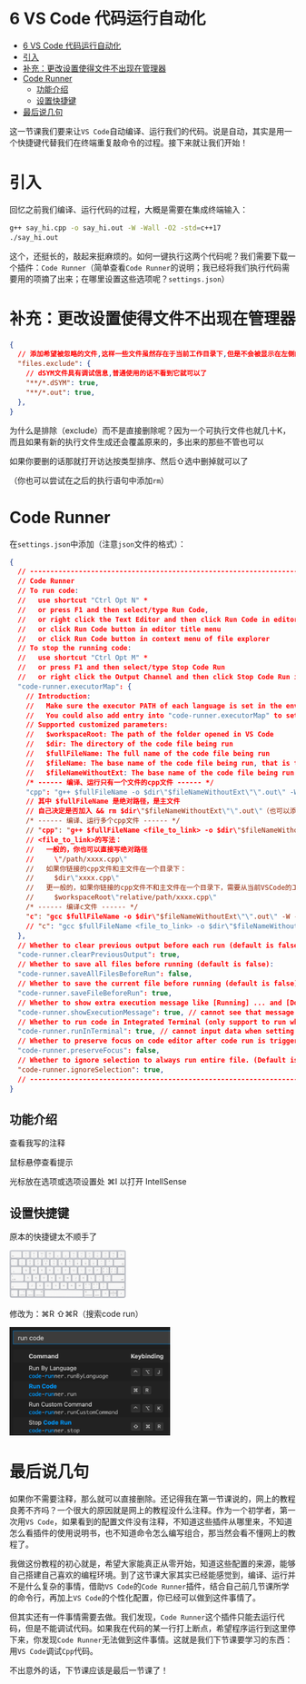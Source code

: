 # 6 VS Code 代码运行自动化

- [6 VS Code 代码运行自动化](#6-vs-code-代码运行自动化)
- [引入](#引入)
- [补充：更改设置使得文件不出现在管理器](#补充更改设置使得文件不出现在管理器)
- [Code Runner](#code-runner)
  - [功能介绍](#功能介绍)
  - [设置快捷键](#设置快捷键)
- [最后说几句](#最后说几句)

这一节课我们要来让`VS Code`自动编译、运行我们的代码。说是自动，其实是用一个快捷键代替我们在终端重复敲命令的过程。接下来就让我们开始！
# 引入
回忆之前我们编译、运行代码的过程，大概是需要在集成终端输入：

```bash
g++ say_hi.cpp -o say_hi.out -W -Wall -O2 -std=c++17
./say_hi.out
```

这个，还挺长的，敲起来挺麻烦的。如何一键执行这两个代码呢？我们需要下载一个插件：`Code Runner`（简单查看`Code Runner`的说明；我已经将我们执行代码需要用的项摘了出来；在哪里设置这些选项呢？`settings.json`）
# 补充：更改设置使得文件不出现在管理器


```json
{
  // 添加希望被忽略的文件,这样一些文件虽然存在于当前工作目录下,但是不会被显示在左侧的文件浏览器里
  "files.exclude": {
    // dSYM文件具有调试信息,普通使用的话不看到它就可以了
    "**/*.dSYM": true,
    "**/*.out": true,
  },
}
```

为什么是排除（exclude）而不是直接删除呢？因为一个可执行文件也就几十K，而且如果有新的执行文件生成还会覆盖原来的，多出来的那些不管也可以

如果你要删的话那就打开访达按类型排序、然后⇧选中删掉就可以了

（你也可以尝试在之后的执行语句中添加`rm`）
# Code Runner
在`settings.json`中添加（注意`json`文件的格式）：
```json
{
  // --------------------------------------------------------------------------------------
  // Code Runner
  // To run code:
  //   use shortcut "Ctrl Opt N" *
  //   or press F1 and then select/type Run Code,
  //   or right click the Text Editor and then click Run Code in editor context menu
  //   or click Run Code button in editor title menu
  //   or click Run Code button in context menu of file explorer
  // To stop the running code:
  //   use shortcut "Ctrl Opt M" *
  //   or press F1 and then select/type Stop Code Run
  //   or right click the Output Channel and then click Stop Code Run in context menu
  "code-runner.executorMap": {
    // Introduction:
    //   Make sure the executor PATH of each language is set in the environment variable.
    //   You could also add entry into "code-runner.executorMap" to set the executor PATH.
    // Supported customized parameters:
    //   $workspaceRoot: The path of the folder opened in VS Code
    //   $dir: The directory of the code file being run
    //   $fullFileName: The full name of the code file being run
    //   $fileName: The base name of the code file being run, that is the file without the directory
    //   $fileNameWithoutExt: The base name of the code file being run without its extension
    /* ------ 编译、运行只有一个文件的cpp文件 ------ */
    "cpp": "g++ $fullFileName -o $dir\"$fileNameWithoutExt\"\".out\" -W -Wall -O2 -std=c++17 && $dir\"$fileNameWithoutExt\"\".out\"",
    // 其中 $fullFileName 是绝对路径，是主文件
    // 自己决定是否加入 && rm $dir\"$fileNameWithoutExt\"\".out\"（也可以添加"files.exclude"）
    /* ------ 编译、运行多个cpp文件 ------ */
    // "cpp": "g++ $fullFileName <file_to_link> -o $dir\"$fileNameWithoutExt\"\".out\" -W -Wall -O2 -std=c++17 && $dir\"$fileNameWithoutExt\"\".out\"",
    // <file_to_link>的写法：
    //   一般的，你也可以直接写绝对路径
    //     \"/path/xxxx.cpp\"
    //   如果你链接的cpp文件和主文件在一个目录下：
    //     $dir\"xxxx.cpp\"
    //   更一般的，如果你链接的cpp文件不和主文件在一个目录下，需要从当前VSCode的工作目录补充相对路径从而形成绝对路径：
    //     $workspaceRoot\"relative/path/xxxx.cpp\"
    /* ------ 编译c文件 ------ */
    "c": "gcc $fullFileName -o $dir\"$fileNameWithoutExt\"\".out\" -W -Wall -O2 -std=c17 && $dir\"$fileNameWithoutExt\"\".out\"",
    // "c": "gcc $fullFileName <file_to_link> -o $dir\"$fileNameWithoutExt\"\".out\" -W -Wall -O2 -std=c17 && $dir\"$fileNameWithoutExt\"\".out\"",
  },
  // Whether to clear previous output before each run (default is false):
  "code-runner.clearPreviousOutput": true,
  // Whether to save all files before running (default is false):
  "code-runner.saveAllFilesBeforeRun": false,
  // Whether to save the current file before running (default is false):
  "code-runner.saveFileBeforeRun": true,
  // Whether to show extra execution message like [Running] ... and [Done] ... (default is true):
  "code-runner.showExecutionMessage": true, // cannot see that message is you set "code-runner.runInTerminal" to true
  // Whether to run code in Integrated Terminal (only support to run whole file in Integrated Terminal, neither untitled file nor code snippet) (default is false):
  "code-runner.runInTerminal": true, // cannot input data when setting to false
  // Whether to preserve focus on code editor after code run is triggered (default is true, the code editor will keep focus; when it is false, Terminal or Output Channel will take focus):
  "code-runner.preserveFocus": false,
  // Whether to ignore selection to always run entire file. (Default is false)
  "code-runner.ignoreSelection": true,
  // --------------------------------------------------------------------------------------
}
```

## 功能介绍
查看我写的注释

鼠标悬停查看提示

光标放在选项或选项设置处 ⌘I 以打开 IntellSense
## 设置快捷键
原本的快捷键太不顺手了

<img src="media/16104435266580/16107331462916.jpg" style="zoom:20%"/>

修改为：⌘R ⇧⌘R（搜索code run）

<img src="media/my/run_code_shortcuts.png" style="zoom:40%"/>

# 最后说几句
如果你不需要注释，那么就可以直接删除。还记得我在第一节课说的，网上的教程良莠不齐吗？一个很大的原因就是网上的教程没什么注释。作为一个初学者，第一次用`VS Code`，如果看到的配置文件没有注释，不知道这些插件从哪里来，不知道怎么看插件的使用说明书，也不知道命令怎么编写组合，那当然会看不懂网上的教程了。

我做这份教程的初心就是，希望大家能真正从零开始，知道这些配置的来源，能够自己搭建自己喜欢的编程环境。到了这节课大家其实已经能感觉到，编译、运行并不是什么复杂的事情，借助`VS Code`的`Code Runner`插件，结合自己前几节课所学的命令行，再加上`VS Code`的个性化配置，你已经可以做到这件事情了。

但其实还有一件事情需要去做。我们发现，`Code Runner`这个插件只能去运行代码，但是不能调试代码。如果我在代码的某一行打上断点，希望程序运行到这里停下来，你发现`Code Runner`无法做到这件事情。这就是我们下节课要学习的东西：用`VS Code`调试`Cpp`代码。

不出意外的话，下节课应该是最后一节课了！